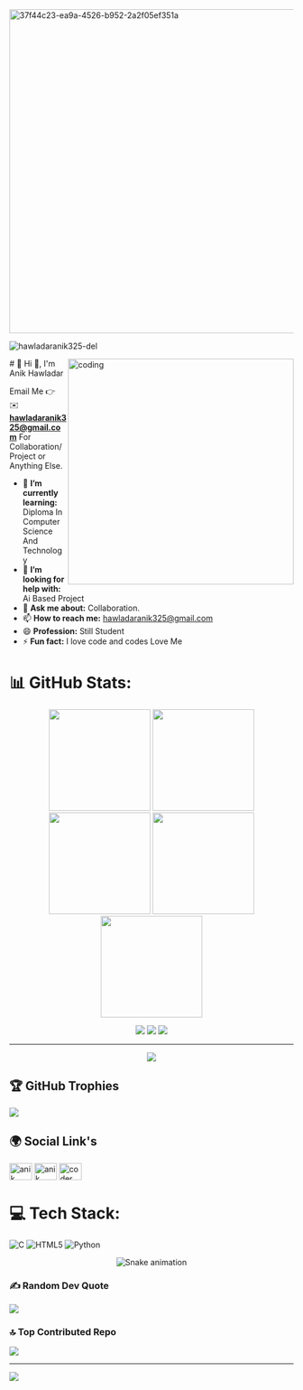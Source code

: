 <img width="1472" height="574" alt="37f44c23-ea9a-4526-b952-2a2f05ef351a" src="https://github.com/user-attachments/assets/830bd5e9-f064-496f-96c6-ac5f271d55c9" />

<p align="left"> <img src="https://komarev.com/ghpvc/?username=hawladaranik325-del&label=Profile%20views&color=0e75b6&style=flat" alt="hawladaranik325-del" /> </p>
   <image align="right" alt="coding" width="400" src="https://cdn.dribbble.com/users/1292677/screenshots/6139167/avento.gif">
#  💫 Hi 👋, I'm Anik Hawladar

Email Me 👉 ✉️ **hawladaranik325@gmail.com** For Collaboration/Project or Anything Else. 

- 🌱 **I’m currently learning:** Diploma In Computer Science And Technology
- 🤔 **I’m looking for help with:** Ai Based Project
- 💬 **Ask me about:** Collaboration.
- 📫 **How to reach me:** hawladaranik325@gmail.com
- 😄 **Profession:** Still Student
- ⚡ **Fun fact:** I love code and codes Love Me




# 📊 GitHub Stats:
<div align="center">
    <img height="180em"
        src="http://github-profile-summary-cards.vercel.app/api/cards/profile-details?username=hawladaranik325-del&theme=github_dark" />
    <img height="180em"
        src="http://github-profile-summary-cards.vercel.app/api/cards/repos-per-language?username=hawladaranik325-del&theme=github_dark" />
    <img height="180em"
        src="http://github-profile-summary-cards.vercel.app/api/cards/most-commit-language?username=hawladaranik325-del&theme=github_dark" />
    <img height="180em"
        src="http:github-profile-summary-cards.vercel.app/api/cards/stats?username=hawladaranik325-del&theme=github_dark" />
    <img height="180em"
        src="http://github-profile-summary-cards.vercel.app/api/cards/productive-time?username=hawladaranik325-del&theme=github_dark&utcOffset=8" />

![](https://github-readme-stats.vercel.app/api?username=hawladaranik325-del&theme=github_dark&include_all_commits=true&count_private=false)
![](https://nirzak-streak-stats.vercel.app/?user=hawladaranik325-del&theme=github_dark&hide_border=false)
![](https://github-readme-stats.vercel.app/api/top-langs/?username=hawladaranik325-del&theme=github_dark&hide_border=false&include_all_commits=true&count_private=false&layout=compact)


---
[![](https://visitcount.itsvg.in/api?id=hawladaranik325-del&icon=0&color=0)](https://visitcount.itsvg.in)
</div>
<!-- Proudly created with GPRM ( https://gprm.itsvg.in ) -->

## 🏆 GitHub Trophies
![](https://github-profile-trophy.vercel.app/?username=hawladaranik325-del&theme=radical&no-frame=false&no-bg=true&margin-w=4)


## 🌍 Social Link's
<a href="https://linkedin.com/in/anik hawladar" target="blank"><img align="center" src="https://raw.githubusercontent.com/rahuldkjain/github-profile-readme-generator/master/src/images/icons/Social/linked-in-alt.svg" alt="anik hawladar" height="30" width="40" /></a>
<a href="https://fb.com/anik hawladar" target="blank"><img align="center" src="https://raw.githubusercontent.com/rahuldkjain/github-profile-readme-generator/master/src/images/icons/Social/facebook.svg" alt="anik hawladar" height="30" width="40" /></a>
<a href="https://instagram.com/coder_anik" target="blank"><img align="center" src="https://raw.githubusercontent.com/rahuldkjain/github-profile-readme-generator/master/src/images/icons/Social/instagram.svg" alt="coder_anik" height="30" width="40" /></a>
</p>

# 💻 Tech Stack:
![C](https://img.shields.io/badge/c-%2300599C.svg?style=for-the-badge&logo=c&logoColor=white) ![HTML5](https://img.shields.io/badge/html5-%23E34F26.svg?style=for-the-badge&logo=html5&logoColor=white) ![Python](https://img.shields.io/badge/python-3670A0?style=for-the-badge&logo=python&logoColor=ffdd54)



<!-- Snake Game Repo View -->
<div align="center">
  <img src="https://profile-readme-generator.com/assets/snake.svg" alt="Snake animation" />
</div>

### ✍️ Random Dev Quote
![](https://quotes-github-readme.vercel.app/api?type=horizontal&theme=radical)

### 🔝 Top Contributed Repo
![](https://github-contributor-stats.vercel.app/api?username=hawladaranik325-del&limit=5&theme=dark&combine_all_yearly_contributions=true)

---
[![](https://visitcount.itsvg.in/api?id=hawladaranik325-del&icon=0&color=0)](https://visitcount.itsvg.in)


